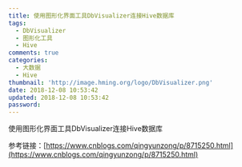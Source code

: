 ```yaml
---
title: 使用图形化界面工具DbVisualizer连接Hive数据库
tags:
  - DbVisualizer
  - 图形化工具
  - Hive
comments: true
categories:
  - 大数据
  - Hive
thumbnail: 'http://image.hming.org/logo/DbVisualizer.png'
date: 2018-12-08 10:53:42
updated: 2018-12-08 10:53:42
password:
---
```

使用图形化界面工具DbVisualizer连接Hive数据库
<!-- more -->
参考链接：[https://www.cnblogs.com/qingyunzong/p/8715250.html](https://www.cnblogs.com/qingyunzong/p/8715250.html)